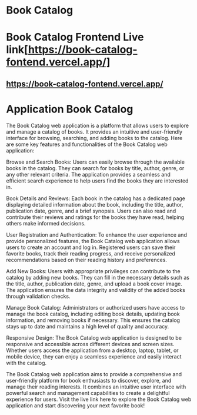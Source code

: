 # Book Catalog

# Book Catalog Frontend Live link[https://book-catalog-fontend.vercel.app/]

## https://book-catalog-fontend.vercel.app/

# Application Book Catalog

The Book Catalog web application is a platform that allows users to explore and manage a catalog of books. It provides an intuitive and user-friendly interface for browsing, searching, and adding books to the catalog. Here are some key features and functionalities of the Book Catalog web application:

Browse and Search Books: Users can easily browse through the available books in the catalog. They can search for books by title, author, genre, or any other relevant criteria. The application provides a seamless and efficient search experience to help users find the books they are interested in.

Book Details and Reviews: Each book in the catalog has a dedicated page displaying detailed information about the book, including the title, author, publication date, genre, and a brief synopsis. Users can also read and contribute their reviews and ratings for the books they have read, helping others make informed decisions.

User Registration and Authentication: To enhance the user experience and provide personalized features, the Book Catalog web application allows users to create an account and log in. Registered users can save their favorite books, track their reading progress, and receive personalized recommendations based on their reading history and preferences.

Add New Books: Users with appropriate privileges can contribute to the catalog by adding new books. They can fill in the necessary details such as the title, author, publication date, genre, and upload a book cover image. The application ensures the data integrity and validity of the added books through validation checks.

Manage Book Catalog: Administrators or authorized users have access to manage the book catalog, including editing book details, updating book information, and removing books if necessary. This ensures the catalog stays up to date and maintains a high level of quality and accuracy.

Responsive Design: The Book Catalog web application is designed to be responsive and accessible across different devices and screen sizes. Whether users access the application from a desktop, laptop, tablet, or mobile device, they can enjoy a seamless experience and easily interact with the catalog.

The Book Catalog web application aims to provide a comprehensive and user-friendly platform for book enthusiasts to discover, explore, and manage their reading interests. It combines an intuitive user interface with powerful search and management capabilities to create a delightful experience for users. Visit the live link here to explore the Book Catalog web application and start discovering your next favorite book!
